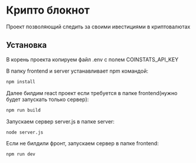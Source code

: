 # Крипто блокнот   
Проект позволяющий следить за своими ивестициями в криптовалютах

## Установка
В корень проекта копируем файл .env с полем COINSTATS_API_KEY  

В папку frontend и server устанавливает npm командой:
```bash
npm install
```
Далее билдим react проект если требуется в папке frontend(нужно будет запускать только сервер):
```bash
npm run build
```
Запускаем сервер server.js в папке server:
```bash
node server.js
```

Если не билдили фронт, запускаем сервер в папке frontend:
```bash
npm run dev
```
